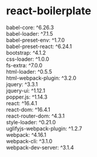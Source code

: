  # react-boilerplate
babel-core: ^6.26.3<br>
babel-loader: ^7.1.5<br>
babel-preset-env: ^1.7.0<br>
babel-preset-react: ^6.24.1<br>
bootstrap: ^4.1.2<br>
css-loader: ^1.0.0<br>
fs-extra: ^7.0.0<br>
html-loader: ^0.5.5<br>
html-webpack-plugin: ^3.2.0<br>
jquery: ^3.3.1<br>
jquery-ui: ^1.12.1<br>
popper.js: ^1.14.3<br>
react: ^16.4.1<br>
react-dom: ^16.4.1<br>
react-router-dom: ^4.3.1<br>
style-loader: ^0.21.0<br>
uglifyjs-webpack-plugin: ^1.2.7<br>
webpack: ^4.16.1<br>
webpack-cli: ^3.1.0<br>
webpack-dev-server: ^3.1.4<br>